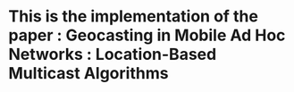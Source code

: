 # This is the implementation of the paper : Geocasting in Mobile Ad Hoc Networks : Location-Based Multicast Algorithms 
